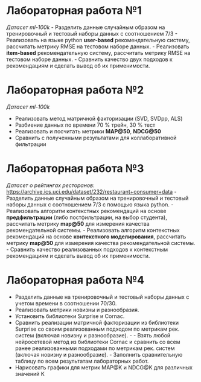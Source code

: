 # Лабораторная работа №1
  _Датасет ml-100k_
    - Разделить данные случайным образом на тренировочный и тестовый наборы данных с соотношением 7/3
    - Реализовать на языке python **user-based** рекомендательную систему, рассчитать метрику RMSE на тестовом наборе данных.
    - Реализовать **item-based** рекомендательную систему, рассчитать метрику RMSE на тестовом наборе данных.
    - Сравнить качество двух подходов к рекомендациям и сделать вывод об их применимости.

# Лабораторная работа №2
  _Датасет ml-100k_

- Реализовать метод матричной факторизации (SVD, SVDpp, ALS)
- Разбиение данных по времени 70 % трейн, 30 % тест
- Реализовать и посчитать метрики **MAP@50**, **NDCG@50**
- Сравнить с полученными результатами для коллаборативной фильтрации

# Лабораторная работа №3
 _Датасет о рейтингах ресторанов_: https://archive.ics.uci.edu/dataset/232/restaurant+consumer+data
    - Разделить данные случайным образом на тренировочный и тестовый наборы данных с соотношением 7/3 с помощью языка python. 
    - Реализовать алгоритм контекстных рекомендаций на основе **предфильтрации** (либо постфильтрации, на выбор студента), рассчитать метрику **map@50** для измерения качества рекомендательной системы. 
    - Реализовать алгоритм контекстных рекомендаций на основе **контекстного моделирования**, рассчитать метрику **map@50** для измерения качества рекомендательной системы.  
    - Сравнить качество реализованных подходов к контекстным рекомендациям и сделать вывод об их применимости.

# Лабораторная работа №4
- Разделить данные на тренировочный и тестовый наборы данных с учетом времени в соотношении 70/30. 
- Реализовать метрики новизны и разнообразия. 
- Установить библиотеки Surprise и Cornac. 
- Сравнить реализации матричной факторизации из библиотеки Surprise со своим реализованным подходом по метрикам рек. систем (включая новизну и разнообразие).     - - Взять любой нейросетевой метод из библиотеки Cornac и сравнить со всем ранее реализованными подходами по метрикам рек. систем (включая новизну и разнообразие).   - Заполнить сравнительную таблицу по всем результатам лабораторных работ.
- Нарисовать графики для метрик MAP@K и NDCG@K для различных значений K